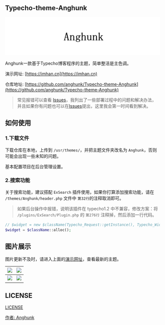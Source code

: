 ## Typecho-theme-Anghunk

![](./css/theme-logo.png)

Anghunk一款基于Typecho博客程序的主题，简单整洁是主色调。

演示网址: [https://imhan.cn](https://imhan.cn)

仓库地址: [https://github.com/anghunk/Typecho-theme-Anghunk](https://github.com/anghunk/Typecho-theme-Anghunk)

>常见报错可以查看 [Issues](https://github.com/anghunk/Typecho-theme-Anghunk/issues)，我列出了一些部署过程中的问题和解决办法，并且如果你有问题也可以在[Issues](https://github.com/anghunk/Typecho-theme-Anghunk/issues)提出，这里我会第一时间看到解决。


## 如何使用

### 1.下载文件

下载仓库在本地，上传到 `/usr/themes/`，并把主题文件夹改名为 `Anghunk`，否则可能会出现一些未知的问题。

基本配置项目在后台管理设置。

### 2.搜索功能

关于搜索功能，建议搭配 `ExSearch` 插件使用，如果你打算添加搜索功能，请在 `/themes/Anghunk/header.php` 文件中 `第32行`的注释取消即可。

>如果后台操作中报错，说明该插件在 typecho1.2 中不兼容，修改方案：将 `/plugins/ExSearch/Plugin.php` 的 `第276行` 注释掉，然后添加一行代码。

```php
// $widget = new $className(Typecho_Request::getInstance(), Typecho_Widget_Helper_Empty::getInstance());
$widget = $className::alloc();
```

## 图片展示

图片更新不及时，请进入上面的[演示网址](https://imhan.cn)，查看最新的主题。

|![](https://anghunk.coding.net/p/img/d/pic-cdn/git/raw/main/2022/05/09/aa2207866648bd86280eb957a6759727.png)|![](https://anghunk.coding.net/p/img/d/pic-cdn/git/raw/main/2022/05/09/3e72febdf75d5f6618296823e7ecccb0.png)|
|---|---|
|![](https://anghunk.coding.net/p/img/d/pic-cdn/git/raw/main/2022/05/09/4a7c17ee31fa19ab008471aeaf8366f2.png)|![](https://anghunk.coding.net/p/img/d/pic-cdn/git/raw/main/2022/05/09/a789d3f50ce39d8aa3f6933f3720c7f8.png)|

## LICENSE

[LICENSE](./LICENSE)

[作者: Anghunk](https://imhan.cn)
